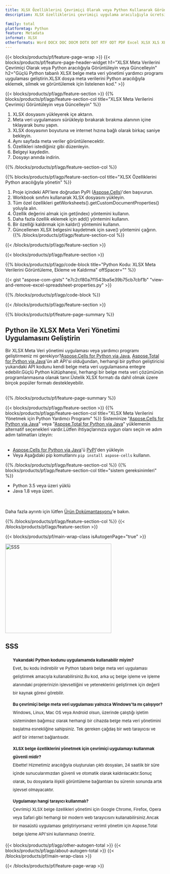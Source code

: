 ```yaml
---
title: XLSX Özelliklerini Çevrimiçi Olarak veya Python Kullanarak Görüntüleyin ve Güncelleyin
description: XLSX özelliklerini çevrimiçi uygulama aracılığıyla ücretsiz olarak görüntüleyin ve değiştirin.XLSX özelliklerini görüntülemek, eklemek ve silmek için Python API kodu.

family: total
platformtag: Python
feature: Metadata
informat: XLSX
otherformats: Word DOCX DOC DOCM DOTX DOT RTF ODT PDF Excel XLSX XLS XLSM XLSB ODS Powerpoint PPTX PPT ODP
---
```

{{< blocks/products/pf/feature-page-wrap >}}
{{< blocks/products/pf/feature-page-header-widget h1="XLSX Meta Verilerini Çevrimiçi Olarak veya Python aracılığıyla Görüntüleyin veya Güncelleyin" h2="Güçlü Python tabanlı XLSX belge meta veri yönetimi yardımcı programı uygulaması geliştirin.XLSX dosya meta verilerini Python aracılığıyla eklemek, silmek ve görüntülemek için listelenen kod." >}}

{{< blocks/products/pf/agp/feature-section >}}
{{% blocks/products/pf/agp/feature-section-col title="XLSX Meta Verilerini Çevrimiçi Görüntüleyin veya Güncelleyin" %}}

1. XLSX dosyasını yükleyerek içe aktarın.
1. Meta veri uygulamasını sürükleyip bırakarak bırakma alanının içine tıklayarak bunu yapın.
1. XLSX dosyasının boyutuna ve internet hızına bağlı olarak birkaç saniye bekleyin.
1. Aynı sayfada meta veriler görüntülenecektir.
1. Özellikleri istediğiniz gibi düzenleyin.
1. Belgeyi kaydedin.
1. Dosyayı anında indirin.

{{% /blocks/products/pf/agp/feature-section-col %}}

{{% blocks/products/pf/agp/feature-section-col title="XLSX Özelliklerini Python aracılığıyla yönetin" %}}

1. Proje içindeki API'lere doğrudan PyPI ([Aspose.Cells](https://pypi.org/project/aspose-cells/))'den başvurun.
1. Workbook sınıfını kullanarak XLSX dosyasını yükleyin.
1. Tüm özel özellikleri getWorksheets().getCustomDocumentProperties() yoluyla alın.
1. Özellik değerini almak için get(index) yöntemini kullanın.
1. Daha fazla özellik eklemek için add() yöntemini kullanın.
1. Bir özelliği kaldırmak için kaldır() yöntemini kullanın.
1. Güncellenen XLSX belgesini kaydetmek için save() yöntemini çağırın.
{{% /blocks/products/pf/agp/feature-section-col %}}

{{< /blocks/products/pf/agp/feature-section >}}

{{< blocks/products/pf/agp/feature-section >}}

{{% blocks/products/pf/agp/code-block title="Python Kodu: XLSX Meta Verilerini Görüntüleme, Ekleme ve Kaldırma" offSpacer="" %}}

{{< gist "aspose-com-gists" "e7c2cf80a7f1543ba5e39b75cb7cbf1b" "view-and-remove-excel-spreadsheet-properties.py" >}}

{{% /blocks/products/pf/agp/code-block %}}

{{< /blocks/products/pf/agp/feature-section >}}

{{% blocks/products/pf/feature-page-summary %}}

<h2>Python ile XLSX Meta Veri Yönetimi Uygulamasını Geliştirin</h2>

Bir XLSX Meta Veri yönetimi uygulaması veya yardımcı programı geliştirmeniz mi gerekiyor?[Aspose.Cells for Python via Java](https://products.aspose.com/cells/python-java/), [Aspose.Total for Python via Java](https://products.aspose.com/total/python-java/)'ün alt API'si olduğundan, herhangi bir python geliştiricisi yukarıdaki API kodunu kendi belge meta veri uygulamasına entegre edebilir.Güçlü Python kütüphanesi, herhangi bir belge meta veri çözümünün programlanmasına olanak tanır.Üstelik XLSX formatı da dahil olmak üzere birçok popüler formatı destekleyebilir.<br /><br />

{{% /blocks/products/pf/feature-page-summary %}}

{{< blocks/products/pf/agp/feature-section >}}
{{% blocks/products/pf/agp/feature-section-col title="XLSX Meta Verilerini Yönetmek için Python Yardımcı Programı" %}}
Sisteminize "[Aspose.Cells for Python via Java](https://products.aspose.com/cells/python-java/)" veya "[Aspose.Total for Python via Java](https://products.aspose.com/total/python-java/)" yüklemenin alternatif seçenekleri vardır.Lütfen ihtiyaçlarınıza uygun olanı seçin ve adım adım talimatları izleyin:<br /><br />

- [Aspose.Cells for Python via Java](https://products.aspose.com/cells/python-java/)'ü [PyPI](https://pypi.org/project/aspose-cells/)'den yükleyin
- Veya Aşağıdaki pip komutlarını ```pip install aspose-cells``` kullanın.

{{% /blocks/products/pf/agp/feature-section-col %}}
{{% blocks/products/pf/agp/feature-section-col title="sistem gereksinimleri" %}}

- Python 3.5 veya üzeri yüklü
- Java 1.8 veya üzeri.

<br /><br />
Daha fazla ayrıntı için lütfen [Ürün Dokümantasyonu](https://docs.aspose.com/cells/python-java/system-requirements/)'e bakın.

{{% /blocks/products/pf/agp/feature-section-col %}}
{{< /blocks/products/pf/agp/feature-section >}}


{{< blocks/products/pf/main-wrap-class isAutogenPage="true" >}}

<style>.howtolist li{margin-right: 0!important;line-height: 26px;position: relative;margin-bottom: 10px;font-size: 13px;list-style-type: none;}</style>
<div class="col-md-12 tl bg-gray-dark howtolist section">
  <a class="anchor" name="faqpage"></a>
  <div class="container tl dflex" itemscope="" itemtype="https://schema.org/FAQPage">
      <div class="col-md-4 howtosectiongfx">
          <img class="social-panel-hide-on-mobile" src="https://www.groupdocs.cloud/templates/brand/images/groupdocs/conversion/groupdocs_conversion-brand.png" alt="SSS" width="335" height="283">
      </div>
      <div class="howtosection col-md-8">
          <div>
              <h2>SSS</h2>
              <ul>
                  <li itemscope="" itemprop="mainEntity" itemtype="https://schema.org/Question">
                      <div>
                          <span itemprop="name"><b>Yukarıdaki Python kodunu uygulamamda kullanabilir miyim?</b></span>
                      </div>
                      <div itemscope="" itemprop="acceptedAnswer" itemtype="https://schema.org/Answer">
                          <span itemprop="text">Evet, bu kodu indirebilir ve Python tabanlı belge meta veri uygulaması geliştirmek amacıyla kullanabilirsiniz.Bu kod, arka uç belge işleme ve işleme alanındaki projelerinizin işlevselliğini ve yeteneklerini geliştirmek için değerli bir kaynak görevi görebilir.</span>
                      </div>
                  </li>
                  <li itemscope="" itemprop="mainEntity" itemtype="https://schema.org/Question">
                      <div>
                          <span itemprop="name"><b>Bu çevrimiçi belge meta veri uygulaması yalnızca Windows'ta mı çalışıyor?</b></span>
                      </div>
                      <div itemscope="" itemprop="acceptedAnswer" itemtype="https://schema.org/Answer">
                          <span itemprop="text">Windows, Linux, Mac OS veya Android olsun, üzerinde çalıştığı işletim sisteminden bağımsız olarak herhangi bir cihazda belge meta veri yönetimini başlatma esnekliğine sahipsiniz. Tek gereken çağdaş bir web tarayıcısı ve aktif bir internet bağlantısıdır.</span>
                      </div>
                  </li>
                  <li itemscope="" itemprop="mainEntity" itemtype="https://schema.org/Question">
                      <div>
                          <span itemprop="name"><b>XLSX belge özelliklerini yönetmek için çevrimiçi uygulamayı kullanmak güvenli midir?</b></span>
                      </div>
                      <div itemscope="" itemprop="acceptedAnswer" itemtype="https://schema.org/Answer">
                          <span itemprop="text">Elbette! Hizmetimiz aracılığıyla oluşturulan çıktı dosyaları, 24 saatlik bir süre içinde sunucularımızdan güvenli ve otomatik olarak kaldırılacaktır.Sonuç olarak, bu dosyalarla ilişkili görüntüleme bağlantıları bu sürenin sonunda artık işlevsel olmayacaktır.</span>
                      </div>
                  </li>                 
                  <li itemscope="" itemprop="mainEntity" itemtype="https://schema.org/Question">
                      <div>
                          <span itemprop="name"><b>Uygulamayı hangi tarayıcı kullanmalı?</b></span>
                      </div>
                      <div itemscope="" itemprop="acceptedAnswer" itemtype="https://schema.org/Answer">
                          <span itemprop="text">Çevrimiçi XLSX belge özellikleri yönetimi için Google Chrome, Firefox, Opera veya Safari gibi herhangi bir modern web tarayıcısını kullanabilirsiniz.Ancak bir masaüstü uygulaması geliştiriyorsanız verimli yönetim için Aspose.Total belge işleme API'sini kullanmanızı öneririz.</span>
                      </div>
                  </li>
              </ul>
          </div>
      </div>
  </div>

{{< blocks/products/pf/agp/other-autogen-total >}}
{{< blocks/products/pf/agp/about-autogen-total >}}
{{< /blocks/products/pf/main-wrap-class >}}

{{< /blocks/products/pf/feature-page-wrap >}}
